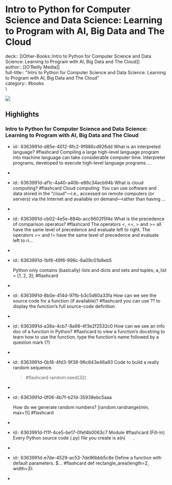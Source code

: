 # Intro to Python for Computer Science and Data Science: Learning to Program with AI, Big Data and The Cloud

deck:: [[Other-Books::Intro to Python for Computer Science and Data Science: Learning to Program with AI, Big Data and The Cloud]]\
author:: [[O'Reilly Media]]\
full-title:: "Intro to Python for Computer Science and Data Science: Learning to Program with AI, Big Data and The Cloud"\
category:: #books\
\

![](https://readwise-assets.s3.amazonaws.com/static/images/article4.6bc1851654a0.png)
## Highlights
### Intro to Python for Computer Science and Data Science: Learning to Program with AI, Big Data and The Cloud
- id:: 6363991d-d85e-4012-8fc2-9f886cd926dd
   What is an interpreted language? #flashcard 
    Compiling a large high-level language program into machine language can take considerable computer time. Interpreter programs, developed to execute high-level language programs ...
-
- id:: 6363991d-af1c-4a40-a40b-e86c34acb94b
   What is cloud computing? #flashcard 
    Cloud computing: You can use software and data stored in the “cloud”—i.e., accessed on remote computers (or servers) via the Internet and available on demand—rather than having ...
-
- id:: 6363991d-cb02-4e5e-884b-acc9602f5f4e
   What is the precedence of comparison operatos? #flashcard 
    The operators <, <=, > and >= all have the same level of precedence and evaluate left to right. The operators == and != have the same level of precedence and evaluate left to ri...
-
- id:: 6363991d-1bf8-49f6-996c-6a09c01b8eb5
  
  Python only contains (basically) lists and dicts and sets and tuples; a_list = [1, 2, 3]; #flashcard
-
- id:: 6363991d-8b0e-414d-97fb-b3c5d60a33fa
   How can we see the source code for a function (if available)? #flashcard 
    you can use ?? to display the function’s full source-code definition
-
- id:: 6363991d-a38a-4cb7-8a98-4f3e2f2532c0
   How can we see an info doc of a function in Python? #flashcard 
    to view a function’s docstring to learn how to use the function, type the function’s name followed by a question mark (?)
-
- id:: 6363991d-0b16-4fd3-9f38-96c643e46a93
   Code to build a really random sequence. 
   > #flashcard 
    random.seed(32)
-
- id:: 6363991d-0f06-4b7f-b21d-35938ebc5aaa
  
  How do we generate random numbers? 
     [random.randrange(min, max+1)] #flashcard
-
- id:: 6363991d-f11f-4ce5-be17-0fef4b0063c7
   Module #flashcard 
    (Fill-In) Every Python source code (.py) file you create is a(n)      .
-
- id:: 6363991d-e7de-4529-ac53-7de96bbb5c8e
   Define a function with default parameters. 
   $... #flashcard 
    def rectangle_area(length=2, width=3):
-